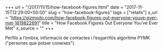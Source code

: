 +++
url = "/2017/11/15/how-facebook-figures.html"
date = "2017-11-15T12:29:00+00:00"
slug = "how-facebook-figures"
tags = ["retalls"]
x_url = "https://gizmodo.com/how-facebook-figures-out-everyone-youve-ever-met-1819822691"
title = "How Facebook Figures Out Everyone You’ve Ever Met"
x_source = ""
+++


Perfils a l’ombra, informació de contactes i l’esgarrifós algoritme PYMK ("persones que potser coneixes").

